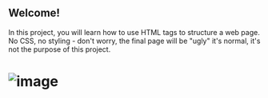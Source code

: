 ## Welcome!
In this project, you will learn how to use HTML tags to structure a web page. No CSS, no styling - don't worry, the final page will be "ugly"  it's normal, it's not the purpose of this project.

# ![image](https://github.com/Tunzale1/holbertonschool-web_front_end/assets/114104944/3c599770-08f8-4733-8a21-97471c342d34)
